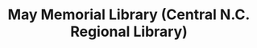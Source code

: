 ---
layout: repo
title: "May Memorial Library (Central N.C. Regional Library)"
id: 4643
permalink: repos/4643/
---